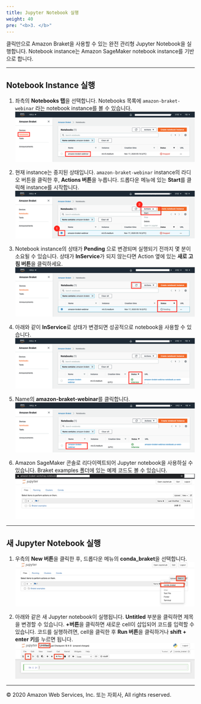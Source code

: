 ```yaml
---
title: Jupyter Notebook 실행
weight: 40
pre: "<b>3. </b>"
---
```


클릭만으로 Amazon Braket을 사용할 수 있는 완전 관리형 Jupyter Notebook을 실행합니다. Notebook instance는 Amazon SageMaker notebook instance를 기반으로 합니다.

---
## Notebook Instance 실행
1. 좌측의 **Notebooks 탭**을 선택합니다. Notebooks 목록에 `amazon-braket-webinar` 라는 notebook instance를 볼 수 있습니다. 
![goto-notebook](./images/goto-notebook.png)

2. 현재 instance는 중지된 상태입니다. `amazon-braket-webinar`  instance의 라디오 버튼을 클릭한 후, **Actions 버튼**을 누릅니다. 드롭다운 메뉴에 있는 **Start**를 클릭해 instance를 시작합니다.
![start](./images/start.png)

3. Notebook instance의 상태가 **Pending** 으로 변경되며 실행되기 전까지 몇 분이 소요될 수 있습니다. 상태가 **InService**가 되지 않는다면 Action 옆에 있는 **새로 고침 버튼**을 클릭하세요.
![pending](./images/pending.png)

4. 아래와 같이 **InService**로 상태가 변경되면 성공적으로 notebook을 사용할 수 있습니다.
![inService](./images/inService.png)

5. Name의 **amazon-braket-webinar**를 클릭합니다.
![start-jupyter](./images/start-jupyter.png)

6. Amazon SageMaker 콘솔로 리다이렉트되어 Jupyter notebook을 사용하실 수 있습니다. Braket examples 폴더에 있는 예제 코드도 볼 수 있습니다.
![jupyter](./images/jupyter.png)
---
## 새 Jupyter Notebook 실행
1. 우측의 **New 버튼**을 클릭한 후, 드롭다운 메뉴의 **conda_braket**을 선택합니다.
![new-jupyter](./images/new-jupyter.png)

2. 아래와 같은 새 Jupyter notebook이 실행됩니다. **Untitled** 부분을 클릭하면 제목을 변경할 수 있습니다. **+버튼**을 클릭하면 새로운 cell이 삽입되어 코드를 입력할 수 있습니다. 코드를 실행하려면, cell을 클릭한 후 **Run 버튼**을 클릭하거나 **shift + enter 키**를 누르면 됩니다.
![insert-cell](./images/insert-cell.png) 
---

© 2020 Amazon Web Services, Inc. 또는 자회사, All rights reserved.

